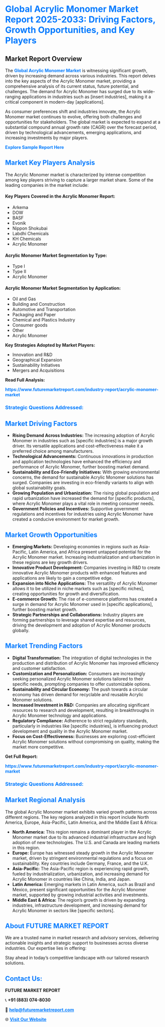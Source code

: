 <h1 style="color: #007BFF;">Global Acrylic Monomer Market Report 2025-2033: Driving Factors, Growth Opportunities, and Key Players</h1>

<section id="overview">
<h2>Market Report Overview</h2>
<p>The <a href="https://www.futuremarketreport.com/industry-report/acrylic-monomer-market" style="color: #007BFF; text-decoration: none;"><strong>Global Acrylic Monomer Market</strong></a> is witnessing significant growth, driven by increasing demand across various industries. This report delves into the key aspects of the Acrylic Monomer market, providing a comprehensive analysis of its current status, future potential, and challenges. The demand for Acrylic Monomer has surged due to its wide-ranging applications in industries such as [insert industries], making it a critical component in modern-day [applications].</p>
<p>As consumer preferences shift and industries innovate, the Acrylic Monomer market continues to evolve, offering both challenges and opportunities for stakeholders. The global market is expected to expand at a substantial compound annual growth rate (CAGR) over the forecast period, driven by technological advancements, emerging applications, and increasing investments by major players.</p>
</section>

<section id="overview">
<p><a href="https://www.futuremarketreport.com/request-sample/reportId=88523" style="color: #007BFF; text-decoration: none;"><strong>Explore Sample Report Here</strong></a></p>
</section>

<section id="key-players">
<h2 style="color: #007BFF;">Market Key Players Analysis</h2>
<p>The Acrylic Monomer market is characterized by intense competition among key players striving to capture a larger market share. Some of the leading companies in the market include:</p>
<h4>Key Players Covered in the Acrylic Monomer Report:</h4>
<ul><li>Arkema</li><li>DOW</li><li>BASF</li><li>Evonik</li><li>Nippon Shokubai</li><li>Labdhi Chemicals</li><li>KH Chemicals</li><li>Acrylic Monomer</li></ul>
<h4>Acrylic Monomer Market Segmentation by Type:</h4>
<ul><li>Type I</li><li>Type II</li><li>Acrylic Monomer</li></ul>

<h4>Acrylic Monomer Market Segmentation by Application:</h4>
<ul><li>Oil and Gas</li><li>Building and Construction</li><li>Automotive and Transportation</li><li>Packaging and Paper</li><li>Chemical and Plastics Industry</li><li>Consumer goods</li><li>Other</li><li>Acrylic Monomer</li></ul>
<p><strong>Key Strategies Adopted by Market Players:</strong></p>
<ul>
<li>Innovation and R&D</li>
<li>Geographical Expansion</li>
<li>Sustainability Initiatives</li>
<li>Mergers and Acquisitions</li>
</ul>
</section>

<section>
<p><strong>Read Full Analysis: </strong></p><a href="https://www.futuremarketreport.com/industry-report/acrylic-monomer-market" style="color: #007BFF; text-decoration: none;"><strong>https://www.futuremarketreport.com/industry-report/acrylic-monomer-market</strong></a>
<h3 style="color: #007BFF;">Strategic Questions Addressed:</h3>
</section>

<section id="driving-factors">
<h2 style="color: #007BFF;">Market Driving Factors</h2>
<ul>
<li><strong>Rising Demand Across Industries:</strong> The increasing adoption of Acrylic Monomer in industries such as [specific industries] is a major growth driver. Its versatile applications and cost-effectiveness make it a preferred choice among manufacturers.</li>
<li><strong>Technological Advancements:</strong> Continuous innovations in production and application technologies have enhanced the efficiency and performance of Acrylic Monomer, further boosting market demand.</li>
<li><strong>Sustainability and Eco-Friendly Initiatives:</strong> With growing environmental concerns, the demand for sustainable Acrylic Monomer solutions has surged. Companies are investing in eco-friendly variants to align with global sustainability goals.</li>
<li><strong>Growing Population and Urbanization:</strong> The rising global population and rapid urbanization have increased the demand for [specific products], where Acrylic Monomer plays a vital role in meeting consumer needs.</li>
<li><strong>Government Policies and Incentives:</strong> Supportive government regulations and incentives for industries using Acrylic Monomer have created a conducive environment for market growth.</li>
</ul>
</section>

<section id="growth-opportunities">
<h2 style="color: #007BFF;">Market Growth Opportunities</h2>
<ul>
<li><strong>Emerging Markets:</strong> Developing economies in regions such as Asia-Pacific, Latin America, and Africa present untapped potential for the Acrylic Monomer market. Increasing industrialization and urbanization in these regions are key growth drivers.</li>
<li><strong>Innovative Product Development:</strong> Companies investing in R&D to create innovative Acrylic Monomer products with enhanced features and applications are likely to gain a competitive edge.</li>
<li><strong>Expansion into Niche Applications:</strong> The versatility of Acrylic Monomer allows it to be utilized in niche markets such as [specific niches], creating opportunities for growth and diversification.</li>
<li><strong>E-commerce Growth:</strong> The rise of e-commerce platforms has created a surge in demand for Acrylic Monomer used in [specific applications], further boosting market growth.</li>
<li><strong>Strategic Partnerships and Collaborations:</strong> Industry players are forming partnerships to leverage shared expertise and resources, driving the development and adoption of Acrylic Monomer products globally.</li>
</ul>
</section>

<section id="trending-factors">
<h2 style="color: #007BFF;">Market Trending Factors</h2>
<ul>
<li><strong>Digital Transformation:</strong> The integration of digital technologies in the production and distribution of Acrylic Monomer has improved efficiency and customer satisfaction.</li>
<li><strong>Customization and Personalization:</strong> Consumers are increasingly seeking personalized Acrylic Monomer solutions tailored to their specific needs, prompting companies to offer customizable options.</li>
<li><strong>Sustainability and Circular Economy:</strong> The push towards a circular economy has driven demand for recyclable and reusable Acrylic Monomer solutions.</li>
<li><strong>Increased Investment in R&D:</strong> Companies are allocating significant resources to research and development, resulting in breakthroughs in Acrylic Monomer technology and applications.</li>
<li><strong>Regulatory Compliance:</strong> Adherence to strict regulatory standards, particularly in industries like [specific industries], is influencing product development and quality in the Acrylic Monomer market.</li>
<li><strong>Focus on Cost-Effectiveness:</strong> Businesses are exploring cost-efficient Acrylic Monomer solutions without compromising on quality, making the market more competitive.</li>
</ul>
</section>

<section>
<p><strong>Get Full Report: </strong></p><a href="https://www.futuremarketreport.com/industry-report/acrylic-monomer-market" style="color: #007BFF; text-decoration: none;"><strong>https://www.futuremarketreport.com/industry-report/acrylic-monomer-market</strong></a>
<h3 style="color: #007BFF;">Strategic Questions Addressed:</h3>
</section>


<section id="regional-analysis">
<h2 style="color: #007BFF;">Market Regional Analysis</h2>
<p>The global Acrylic Monomer market exhibits varied growth patterns across different regions. The key regions analyzed in this report include North America, Europe, Asia-Pacific, Latin America, and the Middle East & Africa:</p>
<ul>
<li><strong>North America:</strong> This region remains a dominant player in the Acrylic Monomer market due to its advanced industrial infrastructure and high adoption of new technologies. The U.S. and Canada are leading markets in this region.</li>
<li><strong>Europe:</strong> Europe has witnessed steady growth in the Acrylic Monomer market, driven by stringent environmental regulations and a focus on sustainability. Key countries include Germany, France, and the U.K.</li>
<li><strong>Asia-Pacific:</strong> The Asia-Pacific region is experiencing rapid growth, fueled by industrialization, urbanization, and increasing demand for Acrylic Monomer in countries like China, India, and Japan.</li>
<li><strong>Latin America:</strong> Emerging markets in Latin America, such as Brazil and Mexico, present significant opportunities for the Acrylic Monomer market, supported by growing industrial activities and investments.</li>
<li><strong>Middle East & Africa:</strong> The region’s growth is driven by expanding industries, infrastructure development, and increasing demand for Acrylic Monomer in sectors like [specific sectors].</li>
</ul>
</section>

<footer>
<h2 style="color: #007BFF;">About FUTURE MARKET REPORT</h2>
<p>We are a trusted name in market research and advisory services, delivering actionable insights and strategic support to businesses across diverse industries. Our expertise lies in offering:</p>

<p>Stay ahead in today’s competitive landscape with our tailored research solutions.</p>

<h2 style="color: #007BFF;">Contact Us:</h2>
<p><strong>FUTURE MARKET REPORT</strong></p>
<p>📞 <strong>+91 (883) 074-8030</strong></p>
<p>📧 <strong><a href="mailto:help@futuremarketreport.com" style="color: #007BFF;">help@futuremarketreport.com</a></strong></p>
<p>🌐 <strong><a href="https://www.futuremarketreport.com/" style="color: #007BFF;">Visit Our Website</a></strong></p>
</footer>